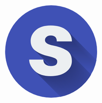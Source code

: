 <p id="icon" style="text-shadow: rgb(44, 57, 127) 0px 0px 0px, rgb(44, 57, 127) 1px 1px 0px, rgb(44, 57, 128) 2px 2px 0px, rgb(45, 57, 128) 3px 3px 0px, rgb(45, 58, 129) 4px 4px 0px, rgb(45, 58, 129) 5px 5px 0px, rgb(45, 58, 130) 6px 6px 0px, rgb(45, 58, 131) 7px 7px 0px, rgb(46, 59, 131) 8px 8px 0px, rgb(46, 59, 132) 9px 9px 0px, rgb(46, 59, 132) 10px 10px 0px, rgb(46, 59, 133) 11px 11px 0px, rgb(46, 60, 133) 12px 12px 0px, rgb(47, 60, 134) 13px 13px 0px, rgb(47, 60, 134) 14px 14px 0px, rgb(47, 60, 135) 15px 15px 0px, rgb(47, 61, 135) 16px 16px 0px, rgb(47, 61, 136) 17px 17px 0px, rgb(48, 61, 136) 18px 18px 0px, rgb(48, 61, 137) 19px 19px 0px, rgb(48, 62, 138) 20px 20px 0px, rgb(48, 62, 138) 21px 21px 0px, rgb(48, 62, 139) 22px 22px 0px, rgb(48, 62, 139) 23px 23px 0px, rgb(49, 63, 140) 24px 24px 0px, rgb(49, 63, 140) 25px 25px 0px, rgb(49, 63, 141) 26px 26px 0px, rgb(49, 63, 141) 27px 27px 0px, rgb(49, 64, 142) 28px 28px 0px, rgb(50, 64, 142) 29px 29px 0px, rgb(50, 64, 143) 30px 30px 0px, rgb(50, 64, 144) 31px 31px 0px, rgb(50, 64, 144) 32px 32px 0px, rgb(50, 65, 145) 33px 33px 0px, rgb(51, 65, 145) 34px 34px 0px, rgb(51, 65, 146) 35px 35px 0px, rgb(51, 65, 146) 36px 36px 0px, rgb(51, 66, 147) 37px 37px 0px, rgb(51, 66, 147) 38px 38px 0px, rgb(51, 66, 148) 39px 39px 0px, rgb(52, 66, 148) 40px 40px 0px, rgb(52, 67, 149) 41px 41px 0px, rgb(52, 67, 150) 42px 42px 0px, rgb(52, 67, 150) 43px 43px 0px, rgb(52, 67, 151) 44px 44px 0px, rgb(53, 68, 151) 45px 45px 0px, rgb(53, 68, 152) 46px 46px 0px, rgb(53, 68, 152) 47px 47px 0px, rgb(53, 68, 153) 48px 48px 0px, rgb(53, 69, 153) 49px 49px 0px, rgb(54, 69, 154) 50px 50px 0px, rgb(54, 69, 154) 51px 51px 0px, rgb(54, 69, 155) 52px 52px 0px, rgb(54, 70, 155) 53px 53px 0px, rgb(54, 70, 156) 54px 54px 0px, rgb(54, 70, 157) 55px 55px 0px, rgb(55, 70, 157) 56px 56px 0px, rgb(55, 71, 158) 57px 57px 0px, rgb(55, 71, 158) 58px 58px 0px, rgb(55, 71, 159) 59px 59px 0px, rgb(55, 71, 159) 60px 60px 0px, rgb(56, 72, 160) 61px 61px 0px, rgb(56, 72, 160) 62px 62px 0px, rgb(56, 72, 161) 63px 63px 0px, rgb(56, 72, 161) 64px 64px 0px, rgb(56, 72, 162) 65px 65px 0px, rgb(57, 73, 163) 66px 66px 0px, rgb(57, 73, 163) 67px 67px 0px, rgb(57, 73, 164) 68px 68px 0px, rgb(57, 73, 164) 69px 69px 0px, rgb(57, 74, 165) 70px 70px 0px, rgb(58, 74, 165) 71px 71px 0px, rgb(58, 74, 166) 72px 72px 0px, rgb(58, 74, 166) 73px 73px 0px, rgb(58, 75, 167) 74px 74px 0px, rgb(58, 75, 167) 75px 75px 0px, rgb(58, 75, 168) 76px 76px 0px, rgb(59, 75, 169) 77px 77px 0px, rgb(59, 76, 169) 78px 78px 0px, rgb(59, 76, 170) 79px 79px 0px, rgb(59, 76, 170) 80px 80px 0px, rgb(59, 76, 171) 81px 81px 0px, rgb(60, 77, 171) 82px 82px 0px, rgb(60, 77, 172) 83px 83px 0px, rgb(60, 77, 172) 84px 84px 0px, rgb(60, 77, 173) 85px 85px 0px, rgb(60, 78, 173) 86px 86px 0px, rgb(61, 78, 174) 87px 87px 0px, rgb(61, 78, 174) 88px 88px 0px, rgb(61, 78, 175) 89px 89px 0px, rgb(61, 79, 176) 90px 90px 0px, rgb(61, 79, 176) 91px 91px 0px, rgb(61, 79, 177) 92px 92px 0px, rgb(62, 79, 177) 93px 93px 0px, rgb(62, 80, 178) 94px 94px 0px, rgb(62, 80, 178) 95px 95px 0px, rgb(62, 80, 179) 96px 96px 0px, rgb(62, 80, 179) 97px 97px 0px, rgb(63, 81, 180) 98px 98px 0px, rgb(63, 81, 180) 99px 99px 0px; font-size: 300px; color: rgb(236, 239, 241); height: 300px; width: 300px; line-height: 250px; border-radius: 50%; text-align: center; background-color: rgb(63, 81, 181); overflow: hidden; font-family: 'Roboto Black', Roboto, sans; font-weight: 600;">s</p>